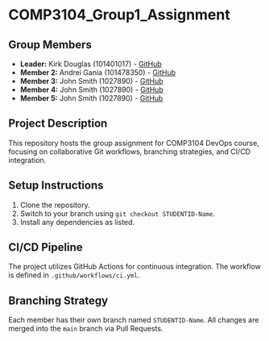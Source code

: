 # COMP3104_Group1_Assignment
## Group Members
- **Leader:** Kirk Douglas (101401017) - [GitHub](https://github.com/kirkdouglas9000)
- **Member 2:** Andrei Gania (101478350) - [GitHub](https://github.com/AndreiGania)
- **Member 3:** John Smith (1027890) - [GitHub](https://github.com/johnsmith)
- **Member 4:** John Smith (1027890) - [GitHub](https://github.com/johnsmith)
- **Member 5:** John Smith (1027890) - [GitHub](https://github.com/johnsmith)
## Project Description
This repository hosts the group assignment for COMP3104 DevOps course, focusing on
collaborative Git workflows, branching strategies, and CI/CD integration.
## Setup Instructions
1. Clone the repository.
2. Switch to your branch using `git checkout STUDENTID-Name`.
3. Install any dependencies as listed.
## CI/CD Pipeline
The project utilizes GitHub Actions for continuous integration. The workflow is defined
in `.github/workflows/ci.yml`.
## Branching Strategy
Each member has their own branch named `STUDENTID-Name`. All changes are
merged into the `main` branch via Pull Requests.